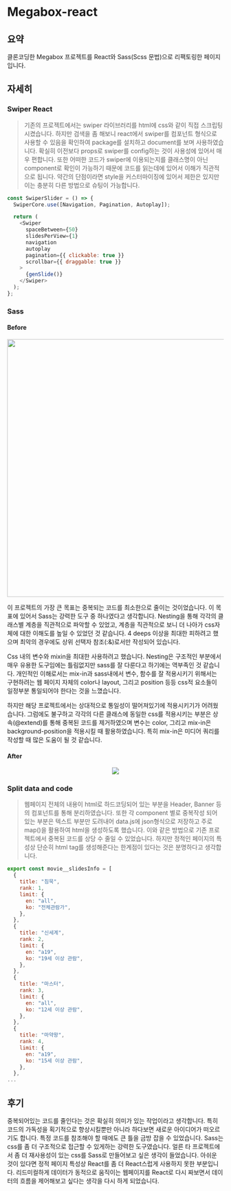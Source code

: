 # Megabox-react

## 요약

클론코딩한 Megabox 프로젝트를 React와 Sass(Scss 문법)으로 리팩토링한 페이지입니다.

## 자세히

### Swiper React

> 기존의 프로젝트에서는 swiper 라이브러리를 html에 css와 같이 직접 스크립팅 시켰습니다. 하지만 검색을 좀 해보니 react에서 swiper를 컴포넌트 형식으로 사용할 수 있음을 확인하여 package를 설치하고 document를 보며 사용하였습니다. 확실히 이전보다 props로 swiper를 config하는 것이 사용성에 있어서 매우 편합니다. 또한 어떠한 코드가 swiper에 이용되는지를 클래스명이 아닌 component로 확인이 가능하기 때문에 코드를 읽는데에 있어서 이해가 직관적으로 됩니다. 약간의 단점이라면 style을 커스터마이징에 있어서 제한은 있지만 이는 충분히 다른 방법으로 슈팅이 가능합니다.

```javascript
const SwiperSlider = () => {
  SwiperCore.use([Navigation, Pagination, Autoplay]);

  return (
    <Swiper
      spaceBetween={50}
      slidesPerView={1}
      navigation
      autoplay
      pagination={{ clickable: true }}
      scrollbar={{ draggable: true }}
    >
      {genSlide()}
    </Swiper>
  );
};
```

### Sass

#### Before

<img src="https://user-images.githubusercontent.com/41932978/105009730-2f3f7880-5a7e-11eb-961c-9d74e8ce6dad.png" style="width : 600px"/>

<br />

이 프로젝트의 가장 큰 목표는 중복되는 코드를 최소한으로 줄이는 것이었습니다. 이 목표에 있어서 Sass는 강력한 도구 중 하나였다고 생각합니다. Nesting을 통해 각각의 클래스별 계층을 직관적으로 파악할 수 있었고, 계층을 직관적으로 보니 더 나아가 css자체에 대한 이해도를 높일 수 있었던 것 같습니다. 4 deeps 이상을 최대한 피하려고 했으며 최악의 경우에도 상위 선택자 참조(:&)로서만 작성되어 있습니다.

Css 내의 변수와 mixin을 최대한 사용하려고 했습니다. Nesting은 구조적인 부분에서 매우 유용한 도구임에는 틀림없지만 sass를 잘 다룬다고 하기에는 역부족인 것 같습니다. 개인적인 이해로서는 mix-in과 sass내에서 변수, 함수를 잘 적용시키기 위해서는 구현하려는 웹 페이지 자체의 color나 layout, 그리고 position 등등 css적 요소들이 일정부분 통일되어야 한다는 것을 느꼈습니다.

하지만 해당 프로젝트에서는 상대적으로 통일성이 떨어져있기에 적용시키기가 어려웠습니다. 그럼에도 불구하고 각각의 다른 클래스에 동일한 css를 적용시키는 부분은 상속(@extend)를 통해 중복된 코드를 제거하였으며 변수는 color, 그리고 mix-in은 background-position을 적용시킬 때 활용하였습니다. 특히 mix-in은 미디어 쿼리를 작성할 때 많은 도움이 될 것 같습니다.

#### After

<p align="center">
<img src="https://user-images.githubusercontent.com/41932978/105009733-3070a580-5a7e-11eb-9761-13f04afb75ff.png"/>
</p>

### Split data and code

> 웹페이지 전체의 내용이 html로 하드코딩되어 있는 부분을 Header, Banner 등의 컴포넌트를 통해 분리하였습니다. 또한 각 component 별로 중복작성 되어 있는 부분은 텍스트 부분만 도려내어 data.js에 json형식으로 저장하고 주로 map()을 활용하여 html을 생성하도록 했습니다. 이와 같은 방법으로 기존 프로젝트에서 중복된 코드를 상당 수 줄일 수 있었습니다. 하지만 정적인 페이지의 특성상 단순히 html tag를 생성해준다는 한계점이 있다는 것은 분명하다고 생각합니다.

```javascript
export const movie__slidesInfo = [
  {
    title: "침묵",
    rank: 1,
    limit: {
      en: "all",
      ko: "전체관람가",
    },
  },
  {
    title: "신세계",
    rank: 2,
    limit: {
      en: "a19",
      ko: "19세 이상 관람",
    },
  },
  {
    title: "마스터",
    rank: 3,
    limit: {
      en: "all",
      ko: "12세 이상 관람",
    },
  },
  {
    title: "마약왕",
    rank: 4,
    limit: {
      en: "a19",
      ko: "15세 이상 관람",
    },
  },
...

```

## 후기

중복되어있는 코드를 줄인다는 것은 확실히 의미가 있는 작업이라고 생각합니다. 특히 코드의 가독성을 획기적으로 향상시킬뿐만 아니라 하다보면 새로운 아이디어가 떠오르기도 합니다. 특정 코드를 참조해야 할 때에도 큰 틀을 금방 잡을 수 있었습니다. Sass는 css를 좀 더 구조적으로 접근할 수 있게하는 강력한 도구였습니다. 얼른 타 프로젝트에서 좀 더 재사용성이 있는 css를 Sass로 만들어보고 싶은 생각이 들었습니다. 아쉬운 것이 있다면 정적 페이지 특성상 React를 좀 더 React스럽게 사용하지 못한 부분입니다. 리드미컬하게 데이터가 동적으로 움직이는 웹페이지를 React로 다시 짜보면서 데이터의 흐름을 제어해보고 싶다는 생각을 다시 하게 되었습니다.
